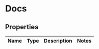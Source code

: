 
# Docs

## Properties
Name | Type | Description | Notes
------------ | ------------- | ------------- | -------------



